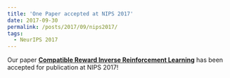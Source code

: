 ```yaml
---
title: 'One Paper accepted at NIPS 2017'
date: 2017-09-30
permalink: /posts/2017/09/nips2017/
tags:
  - NeurIPS 2017
---
```


Our paper <b>[Compatible Reward Inverse Reinforcement Learning](/publication/0001-2017-Compatible-Reward-Inverse-Reinforcement-Learning)</b> has been accepted for publication at NIPS 2017!

